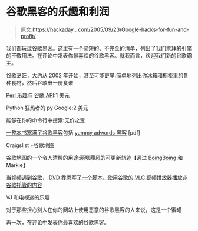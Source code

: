 # 谷歌黑客的乐趣和利润

> 原文:[https://hackaday . com/2005/09/23/Google-hacks-for-fun-and-profit/](https://hackaday.com/2005/09/23/google-hacks-for-fun-and-profit/)

我们都玩过谷歌黑客。这里有一个简短的、不完全的清单，列出了我们崇拜的引擎的不敬用法。在评论中发表你最喜欢的谷歌黑客。就我而言，欢迎我们新的谷歌霸主。

谷歌烹饪，大约从 2002 年开始，甚至可能更早:简单地列出你冰箱和橱柜里的各种食材，然后谷歌出一份食谱

[Perl 乐趣与](http://sourceforge.net/projects/google-hack) [谷歌 API](http://www.google.com/apis/):1 美元

Python 狂热者的 py Google:2 美元

能够在你的命令行中搜索:无价之宝

[一整本书塞满了谷歌黑客](http://www.oreilly.com/catalog/googlehks2/chapter/)包括 [yummy adwords 黑客](http://www.oreilly.com/catalog/googlehks2/chapter/hack84.pdf) [pdf]

Craigslist +谷歌地图

谷歌地图的一个令人清醒的用途:[丽塔飓风](http://flhurricane.com/googlemap.php?2005s18#)的可更新轨迹【通过 [BoingBoing](http://www.boingboing.net/2005/09/22/rita_bloggage_podcas.html) 和 Markie】

当[视频遇到谷歌](http://video.google.com/)， [DVD 乔恩写了一个脚本，使用谷歌的 VLC 视频播放器播放非谷歌托管的内容](http://nanocrew.net/2005/06/28/google-video-viewer/)

VJ 和电视迷的乐趣

对于那些担心别人在你的网站上使用恶意的谷歌黑客的人来说，这是一个蜜罐

再一次，在评论中发表你最喜欢的谷歌黑客。